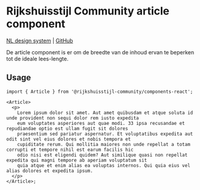 <!-- @license CC0-1.0 -->

# Rijkshuisstijl Community article component

[NL design system](https://www.nldesignsystem.nl/article/) | [GitHub](https://github.com/nl-design-system/rijkshuisstijl-community/issues/566)

De article component is er om de breedte van de inhoud ervan te beperken tot de ideale lees-lengte.

## Usage

```tsx
import { Article } from '@rijkshuisstijl-community/components-react';

<Article>
  <p>
    Lorem ipsum dolor sit amet. Aut amet quibusdam et atque soluta id unde provident non sequi dolor rem iusto expedita
    eum voluptates asperiores aut quae modi. 33 ipsa recusandae et repudiandae optio est ullam fugit sit dolores
    praesentium sed pariatur aspernatur. Et voluptatibus expedita aut odit sint vel eius dolores et nobis tempora et
    cupiditate rerum. Qui mollitia maiores non unde repellat a totam corrupti et tempore nihil est earum facilis hic
    odio nisi est eligendi quidem? Aut similique quasi non repellat expedita qui magni tempore ab aperiam voluptatum sit
    quia atque et enim alias ea voluptas internos. Qui quia eius vel alias dolores et expedita ipsum.
  </p>
</Article>;
```
